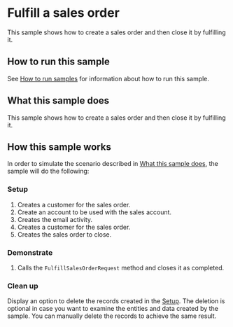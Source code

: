 # Fulfill a sales order

This sample shows how to create a sales order and then close it by fulfilling it.

## How to run this sample

See [How to run samples](https://github.com/microsoft/Dynamics365-Apps-Samples/blob/master/sales/README.md) for information about how to run this sample.

## What this sample does

This sample shows how to create a sales order and then close it by fulfilling it.

## How this sample works

In order to simulate the scenario described in [What this sample does](#what-this-sample-does), the sample will do the following:

### Setup

1. Creates a customer for the sales order.
2. Create an account to be used with the sales account.
3. Creates the email activity.
4. Creates a customer for the sales order.
5. Creates the sales order to close.

### Demonstrate

1. Calls the `FulfillSalesOrderRequest` method and closes it as completed.

### Clean up

Display an option to delete the records created in the [Setup](#setup). The deletion is optional in case you want to examine the entities and data created by the sample. You can manually delete the records to achieve the same result.